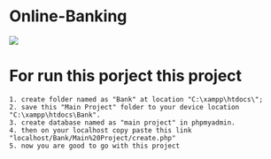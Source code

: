 ﻿# Online-Banking

[![](https://jitpack.io/v/Kdhiman95/Online-Banking.svg)](https://jitpack.io/#Kdhiman95/Online-Banking)

# For run this porject this project

    1. create folder named as "Bank" at location "C:\xampp\htdocs\";
    2. save this "Main Project" folder to your device location "C:\xampp\htdocs\Bank".
    3. create database named as "main project" in phpmyadmin.
    4. then on your localhost copy paste this link "localhost/Bank/Main%20Project/create.php"
    5. now you are good to go with this project
